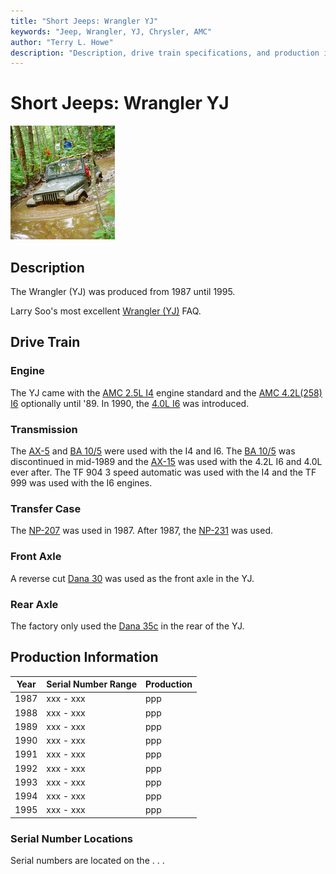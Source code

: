 ```yaml
---
title: "Short Jeeps: Wrangler YJ"
keywords: "Jeep, Wrangler, YJ, Chrysler, AMC"
author: "Terry L. Howe"
description: "Description, drive train specifications, and production information for the Jeep Wrangler YJ"
---
```

# Short Jeeps: Wrangler YJ

[![Terry in deep with Diane's YJ](../../img/yjmud_.jpg)](../../img/yjmud.jpg) 

## Description

The Wrangler (YJ) was produced from 1987 until 1995.

Larry Soo's most excellent [Wrangler (YJ)](https://www.bc4x4.com/faqs/yj.asp) FAQ. 

## Drive Train

### Engine

The YJ came with the [AMC 2.5L I4](/engine/factory/amc150.md) engine standard and the [AMC 4.2L(258) I6](/engine/factory/amc258.md) optionally until '89. In 1990, the [4.0L I6](/engine/factory/amc242.md) was introduced. 

### Transmission

The [AX-5](/transmission/factory/ax5.md) and [BA 10/5](/transmission/factory/ba10.md) were used with the I4 and I6. The [BA 10/5](/transmission/factory/ba10.md) was discontinued in mid-1989 and the [AX-15](/transmission/factory/ax15.md) was used with the 4.2L I6 and 4.0L ever after. The TF 904 3 speed automatic was used with the I4 and the TF 999 was used with the I6 engines. 

### Transfer Case

The [NP-207](/xfer/factory/np207.md) was used in 1987. After 1987, the [NP-231](/xfer/factory/np231.md) was used. 

### Front Axle

A reverse cut [Dana 30](/axle/factory/d30.md) was used as the front axle in the YJ. 

### Rear Axle

The factory only used the [Dana 35c](/axle/factory/d35c.md) in the rear of the YJ. 

## Production Information

| Year | Serial Number Range | Production |
|------|---------------------|------------|
| 1987 | xxx - xxx           | ppp        |
| 1988 | xxx - xxx           | ppp        |
| 1989 | xxx - xxx           | ppp        |
| 1990 | xxx - xxx           | ppp        |
| 1991 | xxx - xxx           | ppp        |
| 1992 | xxx - xxx           | ppp        |
| 1993 | xxx - xxx           | ppp        |
| 1994 | xxx - xxx           | ppp        |
| 1995 | xxx - xxx           | ppp        |

### Serial Number Locations

Serial numbers are located on the . . .